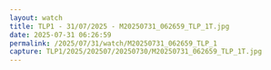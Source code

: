 ```yaml
---
layout: watch
title: TLP1 - 31/07/2025 - M20250731_062659_TLP_1T.jpg
date: 2025-07-31 06:26:59
permalink: /2025/07/31/watch/M20250731_062659_TLP_1
capture: TLP1/2025/202507/20250730/M20250731_062659_TLP_1T.jpg
---
```

